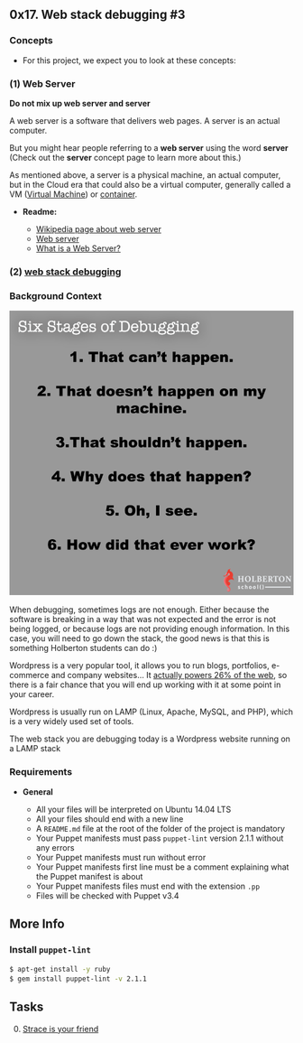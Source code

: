 ## 0x17. Web stack debugging #3

### Concepts

* For this project, we expect you to look at these concepts:

### (1) Web Server

**Do not mix up web server and server**

A web server is a software that delivers web pages. A server is an actual computer.

But you might hear people referring to a **web server** using the word **server** (Check out the **server** concept page to learn more about this.)

As mentioned above, a server is a physical machine, an actual computer, but in the Cloud era that could also be a virtual computer, generally called a VM ([Virtual Machine](https://en.wikipedia.org/wiki/Virtual_machine)) or [container](https://www.cio.com/article/247005/what-are-containers-and-why-do-you-need-them.html).

* **Readme:**

	- [Wikipedia page about web server](https://en.wikipedia.org/wiki/Web_server)
	- [Web server](https://developer.mozilla.org/en-US/docs/Learn/Common_questions/Web_mechanics/What_is_a_web_server)
	- [What is a Web Server?](https://developer.mozilla.org/en-US/docs/Learn/Common_questions/Web_mechanics/What_is_a_web_server)

### (2) [web stack debugging](https://github.com/Abner261/alx-system_engineering-devops/blob/master/0x0E-web_stack_debugging_1/README.md)

### Background Context

![stages of debugging](https://raw.githubusercontent.com/Abner261/alx-system_engineering-devops/97a0fc5ec2e983f2e08c908b78f78963719631ae/0x17-web_stack_debugging_3/Stages%20of%20Debugging.png)

When debugging, sometimes logs are not enough. Either because the software is breaking in a way that was not expected and the error is not being logged, or because logs are not providing enough information. In this case, you will need to go down the stack, the good news is that this is something Holberton students can do :)

Wordpress is a very popular tool, it allows you to run blogs, portfolios, e-commerce and company websites… It [actually powers 26% of the web](https://managewp.com/blog/statistics-about-wordpress-usage), so there is a fair chance that you will end up working with it at some point in your career.

Wordpress is usually run on LAMP (Linux, Apache, MySQL, and PHP), which is a very widely used set of tools.

The web stack you are debugging today is a Wordpress website running on a LAMP stack

### Requirements

* **General**

	- All your files will be interpreted on Ubuntu 14.04 LTS
	- All your files should end with a new line
	- A `README.md` file at the root of the folder of the project is mandatory
	- Your Puppet manifests must pass `puppet-lint` version 2.1.1 without any errors
	- Your Puppet manifests must run without error
	- Your Puppet manifests first line must be a comment explaining what the Puppet manifest is about
	- Your Puppet manifests files must end with the extension `.pp`
	- Files will be checked with Puppet v3.4

## More Info

### Install `puppet-lint`

```sh
$ apt-get install -y ruby
$ gem install puppet-lint -v 2.1.1
```

## Tasks

0. [Strace is your friend](0-strace_is_your_friend.pp)
